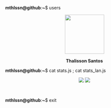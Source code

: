 **mthlssn@github**:**~**$ users

<div align="center">
<a href="https://github.com/mthlssn">
<img height="125" width="125" src="https://cdn.discordapp.com/attachments/893835511565807616/893838821853114418/rounded-in-photoretrica.png">
</a>
  
**Thalisson Santos**

</div>

**mthlssn@github**:**~**$ cat stats.js ; cat stats_lan.js

<div align="center">
<a href="https://github.com/mthlssn">
<img src="https://github-readme-stats.vercel.app/api?username=mthlssn&show_icons=true&hide=issues&title_color=fff&text_color=fff&icon_color=79ff97&bg_color=151515&color_border=000&border_radius=1&hide_rank=true&count_private=true&include_all_commits=true&line_height=19&custom_title=stats.js⠀⠀⠀⠀⠀⠀⠀-⠀▫⠀x&disable_animations=true&&card_width=230"></a> <a href="https://github.com/mthlssn"><img src="https://github-readme-stats.vercel.app/api/top-langs/?username=mthlssn&layout=compact&title_color=fff&text_color=fff&bg_color=151515&color_border=000&border_radius=1&langs_count=6&custom_title=stats_lan.js⠀⠀⠀⠀⠀-⠀▫⠀x&card_width=220">
</a>
</div>

⠀

**mthlssn@github**:**~**$ exit
